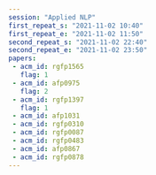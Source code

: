 ```yaml
---
session: "Applied NLP"
first_repeat_s: "2021-11-02 10:40" 
first_repeat_e: "2021-11-02 11:50" 
second_repeat_s: "2021-11-02 22:40" 
second_repeat_e: "2021-11-02 23:50" 
papers:
 - acm_id: rgfp1565
   flag: 1
 - acm_id: afp0975
   flag: 2
 - acm_id: rgfp1397
   flag: 1
 - acm_id: afp1031
 - acm_id: rgfp0310
 - acm_id: rgfp0087
 - acm_id: rgfp0483
 - acm_id: afp0867
 - acm_id: rgfp0878
---
```

